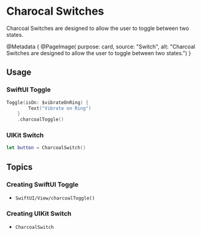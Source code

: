 # Charocal Switches

Charcoal Switches are designed to allow the user to toggle between two states.

@Metadata {
    @PageImage(
        purpose: card, 
        source: "Switch", 
        alt: "Charcoal Switches are designed to allow the user to toggle between two states.")
}

## Usage

### SwiftUI Toggle

```swift
Toggle(isOn: $vibrateOnRing) {
        Text("Vibrate on Ring")
    }
    .charcoalToggle()
```

### UIKit Switch

```swift
let button = CharcoalSwitch()
```

## Topics

### Creating SwiftUI Toggle

- ``SwiftUI/View/charcoalToggle()``


### Creating UIKit Switch

- ``CharcoalSwitch``
